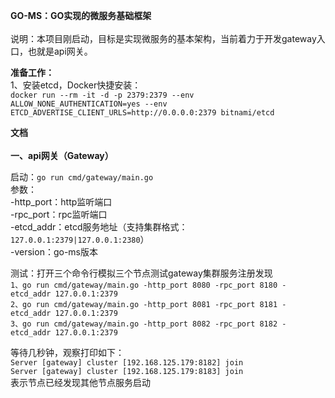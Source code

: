 **GO-MS：GO实现的微服务基础框架**
<br>
<br>
说明：本项目刚启动，目标是实现微服务的基本架构，当前着力于开发gateway入口，也就是api网关。<br>

**准备工作：**<br>
1、安装etcd，Docker快捷安装：<br>
`docker run --rm -it -d -p 2379:2379 --env ALLOW_NONE_AUTHENTICATION=yes --env ETCD_ADVERTISE_CLIENT_URLS=http://0.0.0.0:2379 bitnami/etcd`
<br>

**文档**<br><br>
**一、api网关（Gateway）**<br>

启动：`go run cmd/gateway/main.go`<br>
参数：<br>
-http_port：http监听端口<br>
-rpc_port：rpc监听端口<br>
-etcd_addr：etcd服务地址（支持集群格式：`127.0.0.1:2379|127.0.0.1:2380`）<br>
-version：go-ms版本<br>

测试：打开三个命令行模拟三个节点测试gateway集群服务注册发现<br>
`1、go run cmd/gateway/main.go -http_port 8080 -rpc_port 8180 -etcd_addr 127.0.0.1:2379`<br>
`2、go run cmd/gateway/main.go -http_port 8081 -rpc_port 8181 -etcd_addr 127.0.0.1:2379`<br>
`3、go run cmd/gateway/main.go -http_port 8082 -rpc_port 8182 -etcd_addr 127.0.0.1:2379`<br>

等待几秒钟，观察打印如下：<br>
`Server [gateway] cluster [192.168.125.179:8182] join`<br>
`Server [gateway] cluster [192.168.125.179:8183] join`<br>
表示节点已经发现其他节点服务启动
